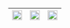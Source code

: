           
|<img src="https://user-images.githubusercontent.com/53074235/121867032-272df100-cd1d-11eb-91ed-ff8260e25d88.png" width="100%">|<img src="https://user-images.githubusercontent.com/53074235/121867086-33b24980-cd1d-11eb-825a-b003e99e89f8.png" width="100%">|<img src="https://user-images.githubusercontent.com/53074235/121867102-36ad3a00-cd1d-11eb-8ed7-416a8601b36a.png" width="100%">|
|:-------------------------:|:-------------------------:|:-------------------------:|
